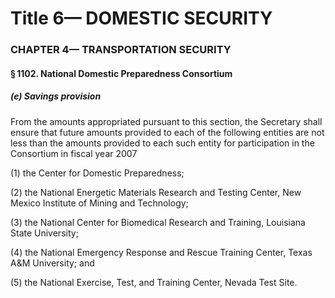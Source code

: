 
# Title 6— DOMESTIC SECURITY
### CHAPTER 4— TRANSPORTATION SECURITY
#### § 1102. National Domestic Preparedness Consortium
##### (e) Savings provision

From the amounts appropriated pursuant to this section, the Secretary shall ensure that future amounts provided to each of the following entities are not less than the amounts provided to each such entity for participation in the Consortium in fiscal year 2007

(1) the Center for Domestic Preparedness;

(2) the National Energetic Materials Research and Testing Center, New Mexico Institute of Mining and Technology;

(3) the National Center for Biomedical Research and Training, Louisiana State University;

(4) the National Emergency Response and Rescue Training Center, Texas A&M University; and

(5) the National Exercise, Test, and Training Center, Nevada Test Site.
